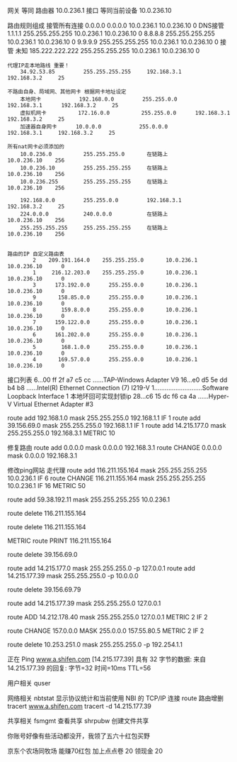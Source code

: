 

网关  等同 路由器
    10.0.236.1
接口 等同当前设备
    10.0.236.10

路由规则组成
    接管所有连接
        0.0.0.0          0.0.0.0       10.0.236.1      10.0.236.10      0
    DNS接管
        1.1.1.1             255.255.255.255     10.0.236.1      10.0.236.10      0
        8.8.8.8             255.255.255.255     10.0.236.1      10.0.236.10      0
        9.9.9.9             255.255.255.255     10.0.236.1      10.0.236.10      0
    接管 未知
        185.222.222.222     255.255.255.255     10.0.236.1      10.0.236.10      0


    代理IP走本地路线 重要！
        34.92.53.85         255.255.255.255     192.168.3.1     192.168.3.2     25

    不路由自身、局域网、其他网卡 根据网卡地址设定
        本地网卡            192.168.0.0         255.255.0.0      192.168.3.1      192.168.3.2     25
        虚拟机网卡          172.16.0.0          255.255.0.0      192.168.3.1      192.168.3.2     25
        加速器自身网卡      10.0.0.0            255.0.0.0         192.168.3.1     192.168.3.2     25

    所有nat网卡必须添加的
        10.0.236.0          255.255.255.0       在链路上         10.0.236.10    256
        10.0.236.10         255.255.255.255     在链路上         10.0.236.10    256
        10.0.236.255        255.255.255.255     在链路上         10.0.236.10    256

        192.168.0.0         255.255.0.0         192.168.3.1      192.168.3.2     25
        224.0.0.0           240.0.0.0           在链路上         10.0.236.10    256
        255.255.255.255     255.255.255.255     在链路上         10.0.236.10    256


    路由的IP 自定义路由表
            2    209.191.164.0    255.255.255.0       10.0.236.1      10.0.236.10      0
            1     216.12.203.0    255.255.255.0       10.0.236.1      10.0.236.10      0
            3      173.192.0.0      255.255.0.0       10.0.236.1      10.0.236.10      0
            9       158.85.0.0      255.255.0.0       10.0.236.1      10.0.236.10      0
            8        159.8.0.0      255.255.0.0       10.0.236.1      10.0.236.10      0
            7      159.122.0.0      255.255.0.0       10.0.236.1      10.0.236.10      0
            6      161.202.0.0      255.255.0.0       10.0.236.1      10.0.236.10      0
            5        168.1.0.0      255.255.0.0       10.0.236.1      10.0.236.10      0
            4       169.57.0.0      255.255.0.0       10.0.236.1      10.0.236.10      0

接口列表
  6...00 ff 2f a7 c5 cc ......TAP-Windows Adapter V9
 16...e0 d5 5e dd b4 b8 ......Intel(R) Ethernet Connection (7) I219-V
  1...........................Software Loopback Interface 1   本地环回可实现封锁ip
 28...c6 15 dc f6 ca 4a ......Hyper-V Virtual Ethernet Adapter #3


route add 192.168.1.0 mask 255.255.255.0 192.168.1.1 IF 1
route add 39.156.69.0 mask 255.255.255.0 192.168.1.1 IF 1
route add 14.215.177.0 mask 255.255.255.0 192.168.3.1 METRIC 10



修复路由
route add 0.0.0.0 mask 0.0.0.0 192.168.3.1
route CHANGE 0.0.0.0 mask 0.0.0.0 192.168.3.1

修改ping网站 走代理
route add 116.211.155.164 mask 255.255.255.255 10.0.236.1 IF 6
route CHANGE 116.211.155.164 mask 255.255.255.255 10.0.236.1 IF 16 METRIC 50


route add 59.38.192.11 mask 255.255.255.255 10.0.236.1

route delete 116.211.155.164



route delete 116.211.155.164

METRIC
route PRINT 116.211.155.164



route delete 39.156.69.0


route  add  14.215.177.0  mask  255.255.255.0  -p  127.0.0.1
route  add  14.215.177.39  mask  255.255.255.0  -p  10.0.0.0

route delete 39.156.69.79

route  add  14.215.177.39  mask  255.255.255.0 127.0.0.1


route ADD 14.212.178.40 mask 255.255.255.0 127.0.0.1 METRIC 2 IF 2

route CHANGE 157.0.0.0 MASK 255.0.0.0 157.55.80.5 METRIC 2 IF 2


route delete 10.253.251.0 mask 255.255.255.0 -p 192.254.1.1



正在 Ping www.a.shifen.com [14.215.177.39] 具有 32 字节的数据:
来自 14.215.177.39 的回复: 字节=32 时间=10ms TTL=56

用户相关
    quser

网络相关
    nbtstat     显示协议统计和当前使用 NBI 的 TCP/IP 连接
    route       路由增删
    tracert www.a.shifen.com
    tracert -d 14.215.177.39

共享相关
    fsmgmt      查看共享
    shrpubw     创建文件共享



你账号好像有些活动都没开，我领了五六十红包买野


京东个农场同牧场 能赚70红包 加上点点卷 20 领现金 20  
